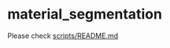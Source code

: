 # material_segmentation

Please check [scripts/README.md](https://github.com/Boyu-Wang/material_segmentation/blob/master/scripts)
